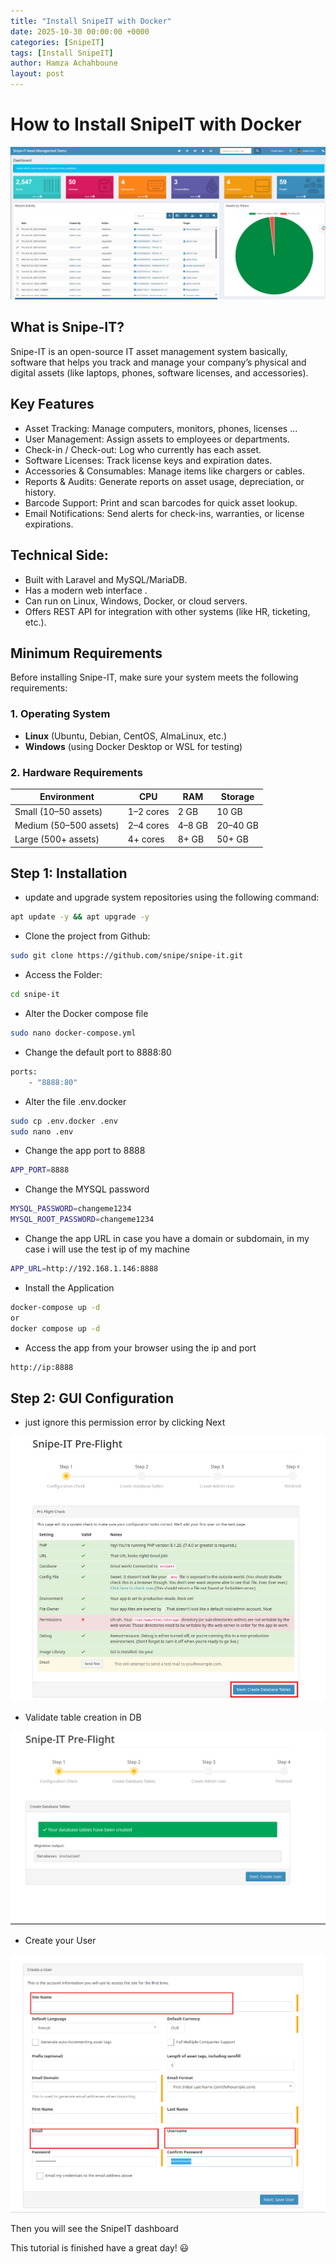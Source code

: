 ```yaml
---
title: "Install SnipeIT with Docker"
date: 2025-10-30 00:00:00 +0000
categories: [SnipeIT]
tags: [Install SnipeIT]    
author: Hamza Achahboune
layout: post
---
```

# How to Install SnipeIT with Docker


![img-description](/assets/img/Blog/snipe-1.png)



## What is Snipe-IT?
Snipe-IT is an open-source IT asset management system basically, software that helps you track and manage your company’s physical and digital assets (like laptops, phones, software licenses, and accessories).

## Key Features
- Asset Tracking: Manage computers, monitors, phones, licenses ...
- User Management: Assign assets to employees or departments.
- Check-in / Check-out: Log who currently has each asset.
- Software Licenses: Track license keys and expiration dates.
- Accessories & Consumables: Manage items like chargers or cables.
- Reports & Audits: Generate reports on asset usage, depreciation, or history.
- Barcode Support: Print and scan barcodes for quick asset lookup.
- Email Notifications: Send alerts for check-ins, warranties, or license expirations.

## Technical Side:
- Built with Laravel and MySQL/MariaDB.
- Has a modern web interface .
- Can run on Linux, Windows, Docker, or cloud servers.
- Offers REST API for integration with other systems (like HR, ticketing, etc.).

## Minimum Requirements
Before installing Snipe-IT, make sure your system meets the following requirements:

### 1. Operating System

- **Linux** (Ubuntu, Debian, CentOS, AlmaLinux, etc.)      
- **Windows** (using Docker Desktop or WSL for testing)  

### 2. Hardware Requirements

| Environment | CPU | RAM | Storage |
|--------------|-----|-----|----------|
| Small (10–50 assets) | 1–2 cores | 2 GB | 10 GB |
| Medium (50–500 assets) | 2–4 cores | 4–8 GB | 20–40 GB |
| Large (500+ assets) | 4+ cores | 8+ GB | 50+ GB |


## Step 1: Installation

- update and upgrade system repositories using the following command:

```bash
apt update -y && apt upgrade -y
```
- Clone the project from Github:

```bash
sudo git clone https://github.com/snipe/snipe-it.git
```
- Access the Folder:

```bash
cd snipe-it
```
- Alter the Docker compose file

```bash
sudo nano docker-compose.yml
```
- Change the default port to 8888:80

```bash
ports:
    - "8888:80"
```
- Alter the file .env.docker

```bash
sudo cp .env.docker .env
sudo nano .env
```
- Change the app port to 8888

```bash
APP_PORT=8888
```
- Change the MYSQL password

```bash
MYSQL_PASSWORD=changeme1234
MYSQL_ROOT_PASSWORD=changeme1234
```

- Change the app URL in case you have a domain or subdomain, in my case i will use the test ip of my machine

```bash
APP_URL=http://192.168.1.146:8888
```

- Install the Application
```bash
docker-compose up -d
or 
docker compose up -d
```

- Access the app from your browser using the ip and port 

```bash
http://ip:8888
```


## Step 2: GUI Configuration

- just ignore this permission error by clicking Next

![Local Image](/assets/img/Blog/snipe-2.png)

- Validate table creation in DB

![Local Image](/assets/img/Blog/snipe-3.png)

- Create your User

![Local Image](/assets/img/Blog/snipe-4.png)

Then you will see the SnipeIT dashboard



This tutorial is finished have a great day! 😃


